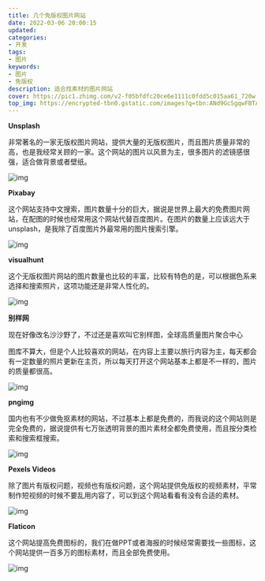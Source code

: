```yaml
---
title: 几个免版权图片网站
date: 2022-03-06 20:00:15
updated:
categories: 
- 开发
tags: 
- 图片
keywords:
- 图片
- 免版权
description: 适合找素材的图片网站
cover: https://pic1.zhimg.com/v2-f05bfdfc20ce6e1111c0fdd5c015aa61_720w.jpg?source=172ae18b
top_img: https://encrypted-tbn0.gstatic.com/images?q=tbn:ANd9GcSgqwFBTACF4LfF55ZDUsxNespfkJ-uta1JcAjL2MdCYx1Wo9v18kLZGjI_JBeedKZZeyA&usqp=CAU
---
```




**Unsplash**

非常著名的一家无版权图片网站，提供大量的无版权图片，而且图片质量非常的高，也是我经常关顾的一家。这个网站的图片以风景为主，很多图片的滤镜感很强，适合做背景或者壁纸。

![img](https://cdn.jsdelivr.net/gh/01Petard/imageURL@main/img/fc1f4134970a304ec0400d855afa0982c9175c22-20220802154238852.jpeg)

**Pixabay**

这个网站支持中文搜索，图片数量十分的巨大，据说是世界上最大的免费图片网站，在配图的时候也经常用这个网站代替百度图片。在图片的数量上应该远大于unsplash，是我除了百度图片外最常用的图片搜索引擎。

![img](https://pics5.baidu.com/feed/42a98226cffc1e176c315b91c1a25807728de9b8.jpeg?token=f6dbfab1e4f9536f8b778eb5490a82fa&s=2F504C83172A35094E18949703001091)

**visualhunt**

这个无版权图片网站的图片数量也比较的丰富，比较有特色的是，可以根据色系来选择和搜索照片，这项功能还是非常人性化的。

![img](https://pics5.baidu.com/feed/ae51f3deb48f8c54708187f3b01b83f1e1fe7f57.jpeg?token=f5cbacca2c067f9a242b2ea0003648ea&s=1D98AD5F3C69130D4B6C02E50300E023)

**别样网**

现在好像改名沙沙野了，不过还是喜欢叫它别样图，全球高质量图片聚合中心

图库不算大，但是个人比较喜欢的网站，在内容上主要以旅行内容为主，每天都会有一定数量的照片更新在主页，所以每天打开这个网站基本上都是不一样的，图片的质量都很高。

![img](https://pics6.baidu.com/feed/7af40ad162d9f2d35579faad22de24176327cc3b.jpeg?token=91a91290ca0c446b7ff09d00d5d99a6d&s=6DD2578304722B9A5C24551E0300C091)

**pngimg**

国内也有不少做免抠素材的网站，不过基本上都是免费的，而我说的这个网站则是完全免费的，据说提供有七万张透明背景的图片素材全都免费使用，而且按分类检索和搜索框搜索。

![img](https://pics7.baidu.com/feed/d058ccbf6c81800a8af963b33a079dfe828b4722.jpeg?token=1f077dec217ff81471abfde545db45d1&s=109E5033598E44C8027DA0DA01005032)

**Pexels Videos**

除了图片有版权问题，视频也有版权问题，这个网站提供免版权的视频素材，平常制作短视频的时候不要乱用内容了，可以到这个网站看看有没有合适的素材。

![img](https://pics4.baidu.com/feed/279759ee3d6d55fbc654cb7ee610e14e21a4dd8b.jpeg?token=6090d2e0146bae6920277a100a46a727&s=BB3245810430898A0A91100C030030D0)

**Flaticon**

这个网站提高免费图标的，我们在做PPT或者海报的时候经常需要找一些图标，这个网站提供一百多万的图标素材，而且全部免费使用。

![img](https://pics1.baidu.com/feed/d833c895d143ad4b19c39f1c0830f4aba50f0630.jpeg?token=bc9e7e0c7e30e5bc188d6415940f31e0&s=12B1E9205CA82C886CA755CC030030B2)